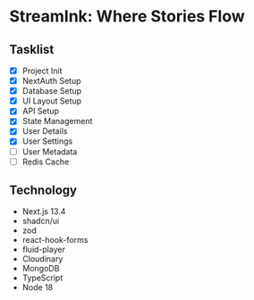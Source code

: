 # StreamInk: Where Stories Flow

## Tasklist

- [x] Project Init
- [x] NextAuth Setup
- [x] Database Setup
- [x] UI Layout Setup
- [x] API Setup
- [x] State Management
- [x] User Details
- [x] User Settings
- [ ] User Metadata
- [ ] Redis Cache

## Technology

- Next.js 13.4
- shadcn/ui
- zod
- react-hook-forms
- fluid-player
- Cloudinary
- MongoDB
- TypeScript
- Node 18
